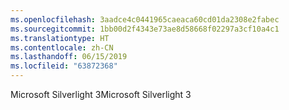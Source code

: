 ```yaml
---
ms.openlocfilehash: 3aadce4c0441965caeaca60cd01da2308e2fabec
ms.sourcegitcommit: 1bb00d2f4343e73ae8d58668f02297a3cf10a4c1
ms.translationtype: HT
ms.contentlocale: zh-CN
ms.lasthandoff: 06/15/2019
ms.locfileid: "63872368"
---
```

<span data-ttu-id="8f4d9-101">Microsoft Silverlight 3</span><span class="sxs-lookup"><span data-stu-id="8f4d9-101">Microsoft Silverlight 3</span></span>